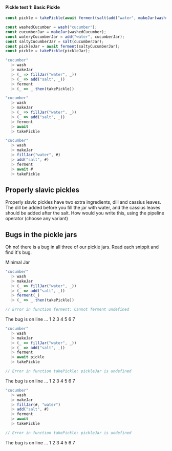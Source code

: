 #### Pickle test 1: Basic Pickle

```javascript
const pickle = takePickle(await ferment(salt(add("water", makeJar(wash("cucumber")))), 2));
```

```javascript
const washedCucumber = wash("cucumber");
const cucumberJar = makeJar(washedCucumber);
const wateryCucumberJar = add("water", cucumberJar);
const saltyCucumberJar = salt(cucumberJar);
const pickleJar = await ferment(saltyCucumberJar);
const pickle = takePickle(pickleJar);
```

```javascript
"cucumber"
  |> wash
  |> makeJar
  |> (_ => fillJar("water", _))
  |> (_ => add("salt", _))
  |> ferment
  |> (_ => _.then(takePickle))
```

```javascript
"cucumber"
  |> wash
  |> makeJar
  |> (_ => fillJar("water", _))
  |> (_ => add("salt", _))
  |> ferment
  |> await
  |> takePickle
```

```javascript
"cucumber"
  |> wash
  |> makeJar
  |> fillJar("water", #)
  |> add("salt", #)
  |> ferment
  |> await #
  |> takePickle
```

## Properly slavic pickles

Properly slavic pickles have two extra ingredients, dill and cassius leaves. The dill be added
before you fill the jar with water, and the cassius leaves should be added after the salt. How would
you write this, using the pipeline operator (choose any variant)

## Bugs in the pickle jars

Oh no! there is a bug in all three of our pickle jars. Read each snippit and find it's bug.

Minimal Jar
```javascript
"cucumber"
  |> wash
  |> makeJar
  |> (_ => fillJar("water", _))
  |> (_ => add("salt", _))
  |> ferment(_)
  |> (_ => _.then(takePickle))

// Error in function ferment: Cannot ferment undefined
```

The bug is on line ...
1
2
3
4
5
6
7

```javascript
"cucumber"
  |> wash
  |> makeJar
  |> (_ => fillJar("water", _))
  |> (_ => add("salt", _))
  |> ferment
  |> await pickle
  |> takePickle

// Error in function takePickle: pickleJar is undefined
```

The bug is on line ...
1
2
3
4
5
6
7

```javascript
"cucumber"
  |> wash
  |> makeJar
  |> fillJar(#, "water")
  |> add("salt", #)
  |> ferment
  |> await
  |> takePickle

// Error in function takePickle: pickleJar is undefined
```

The bug is on line ...
1
2
3
4
5
6
7
